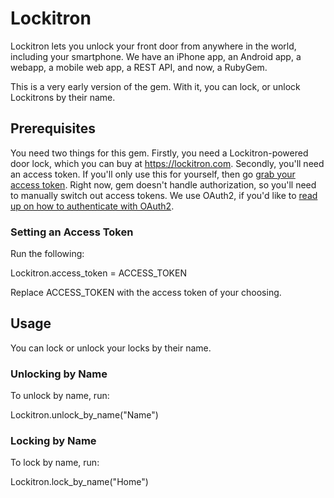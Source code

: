 # Lockitron
Lockitron lets you unlock your front door from anywhere in the world, including your smartphone. We have an iPhone app, an Android app, a webapp, a mobile web app, a REST API, and now, a RubyGem.

This is a very early version of the gem. With it, you can lock, or unlock Lockitrons by their name.

## Prerequisites

You need two things for this gem. Firstly, you need a Lockitron-powered door lock, which you can buy at https://lockitron.com. Secondly, you'll need an access token. If you'll only use this for yourself, then go [grab your access token](https://api.lockitron.com/v1/oauth/applications). Right now, gem doesn't handle authorization, so you'll need to manually switch out access tokens. We use OAuth2, if you'd like to [read up on how to authenticate with OAuth2](https://api.lockitron.com/v1/getting_started/authenticating_with_oauth).

### Setting an Access Token

Run the following:

  Lockitron.access_token = ACCESS_TOKEN

Replace ACCESS_TOKEN with the access token of your choosing.

## Usage

You can lock or unlock your locks by their name. 

### Unlocking by Name

To unlock by name, run:

  Lockitron.unlock_by_name("Name")

### Locking by Name
To lock by name, run:
  
  Lockitron.lock_by_name("Home")


